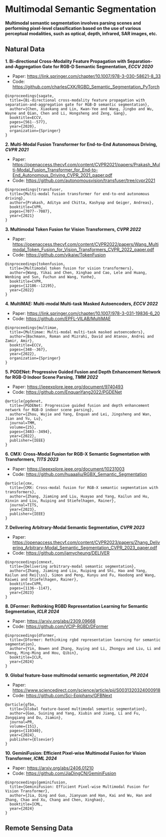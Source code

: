# Multimodal Semantic Segmentation

**Multimodal semantic segmentation involves parsing scenes and performing pixel-level classification based on the use of various perceptual modalities, such as optical, depth, infrared, SAR images, etc.**

## Natural Data

**1. Bi-directional Cross-Modality Feature Propagation with Separation-and-Aggregation Gate for RGB-D Semantic Segmentation, _ECCV 2020_**
- Paper: https://link.springer.com/chapter/10.1007/978-3-030-58621-8_33
- Code: https://github.com/charlesCXK/RGBD_Semantic_Segmentation_PyTorch
```
@inproceedings{sagate,
  title={Bi-directional cross-modality feature propagation with separation-and-aggregation gate for RGB-D semantic segmentation},
  author={Chen, Xiaokang and Lin, Kwan-Yee and Wang, Jingbo and Wu, Wayne and Qian, Chen and Li, Hongsheng and Zeng, Gang},
  booktitle=ECCV,
  pages={561--577},
  year={2020},
  organization={Springer}
}
```

**2. Multi-Modal Fusion Transformer for End-to-End Autonomous Driving, _CVPR 2021_**
- Paper: https://openaccess.thecvf.com/content/CVPR2021/papers/Prakash_Multi-Modal_Fusion_Transformer_for_End-to-End_Autonomous_Driving_CVPR_2021_paper.pdf
- Code: https://github.com/autonomousvision/transfuser/tree/cvpr2021
```
@inproceedings{transfuser,
  title={Multi-modal fusion transformer for end-to-end autonomous driving},
  author={Prakash, Aditya and Chitta, Kashyap and Geiger, Andreas},
  booktitle=CVPR,
  pages={7077--7087},
  year={2021}
}
```

**3. Multimodal Token Fusion for Vision Transformers, _CVPR 2022_**
- Paper: https://openaccess.thecvf.com/content/CVPR2022/papers/Wang_Multimodal_Token_Fusion_for_Vision_Transformers_CVPR_2022_paper.pdf
- Code: https://github.com/yikaiw/TokenFusion
```
@inproceedings{tokenfusion,
  title={Multimodal token fusion for vision transformers},
  author={Wang, Yikai and Chen, Xinghao and Cao, Lele and Huang, Wenbing and Sun, Fuchun and Wang, Yunhe},
  booktitle=CVPR,
  pages={12186--12195},
  year={2022}
}
```

**4. MultiMAE: Multi-modal Multi-task Masked Autoencoders, _ECCV 2022_**
- Paper: https://link.springer.com/chapter/10.1007/978-3-031-19836-6_20
- Code: https://github.com/EPFL-VILAB/MultiMAE
```
@inproceedings{multimae,
  title={Multimae: Multi-modal multi-task masked autoencoders},
  author={Bachmann, Roman and Mizrahi, David and Atanov, Andrei and Zamir, Amir},
  booktitle=ECCV,
  pages={348--367},
  year={2022},
  organization={Springer}
}
```

**5. PGDENet: Progressive Guided Fusion and Depth Enhancement Network for RGB-D Indoor Scene Parsing, _TMM 2022_**
- Paper: https://ieeexplore.ieee.org/document/9740493
- Code: https://github.com/EnquanYang2022/PGDENet
```
@article{pgdenet,
  title={PGDENet: Progressive guided fusion and depth enhancement network for RGB-D indoor scene parsing},
  author={Zhou, Wujie and Yang, Enquan and Lei, Jingsheng and Wan, Jian and Yu, Lu},
  journal=TMM,
  volume={25},
  pages={3483--3494},
  year={2022},
  publisher={IEEE}
}
```

**6. CMX: Cross-Modal Fusion for RGB-X Semantic Segmentation with Transformers, _TITS 2023_**
- Paper: https://ieeexplore.ieee.org/document/10231003
- Code: https://github.com/huaaaliu/RGBX_Semantic_Segmentation
```
@article{cmx,
  title={CMX: Cross-modal fusion for RGB-X semantic segmentation with transformers},
  author={Zhang, Jiaming and Liu, Huayao and Yang, Kailun and Hu, Xinxin and Liu, Ruiping and Stiefelhagen, Rainer},
  journal=TITS,
  year={2023},
  publisher={IEEE}
}
```

**7. Delivering Arbitrary-Modal Semantic Segmentation, _CVPR 2023_**
- Paper: https://openaccess.thecvf.com/content/CVPR2023/papers/Zhang_Delivering_Arbitrary-Modal_Semantic_Segmentation_CVPR_2023_paper.pdf
- Code: https://github.com/jamycheung/DELIVER
```
@inproceedings{cmnext,
  title={Delivering arbitrary-modal semantic segmentation},
  author={Zhang, Jiaming and Liu, Ruiping and Shi, Hao and Yang, Kailun and Rei{\ss}, Simon and Peng, Kunyu and Fu, Haodong and Wang, Kaiwei and Stiefelhagen, Rainer},
  booktitle=CVPR,
  pages={1136--1147},
  year={2023}
}
```

**8. DFormer: Rethinking RGBD Representation Learning for Semantic Segmentation, _ICLR 2024_**
- Paper: https://arxiv.org/abs/2309.09668
- Code: https://github.com/VCIP-RGBD/DFormer
```
@inproceedings{dformer,
  title={Dformer: Rethinking rgbd representation learning for semantic segmentation},
  author={Yin, Bowen and Zhang, Xuying and Li, Zhongyu and Liu, Li and Cheng, Ming-Ming and Hou, Qibin},
  booktitle=ICLR,
  year={2024}
}
```

**9. Global feature-base multimodal semantic segmentation, _PR 2024_**
- Paper: https://www.sciencedirect.com/science/article/pii/S0031320324000918
- Code: https://github.com/Sci-Epiphany/GFBNext
```
@article{gfbn,
  title={Global feature-based multimodal semantic segmentation},
  author={Gao, Suining and Yang, Xiubin and Jiang, Li and Fu, Zongqiang and Du, Jiamin},
  journal=PR,
  volume={151},
  pages={110340},
  year={2024},
  publisher={Elsevier}
}
```

**10. GeminiFusion: Efficient Pixel-wise Multimodal Fusion for Vision Transformer, _ICML 2024_**
- Paper: https://arxiv.org/abs/2406.01210
- Code: https://github.com/JiaDingCN/GeminiFusion
```
@inproceedings{geminifusion,
  title={GeminiFusion: Efficient Pixel-wise Multimodal Fusion for Vision Transformer},
  author={Jia, Ding and Guo, Jianyuan and Han, Kai and Wu, Han and Zhang, Chao and Xu, Chang and Chen, Xinghao},
  booktitle=ICML,
  year={2024}
}
```


## Remote Sensing Data